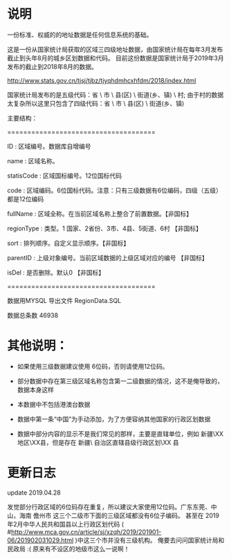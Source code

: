 # 说明
一份标准、权威的的地址数据是任何信息系统的基础。

这是一份从国家统计局获取的区域三四级地址数据，由国家统计局在每年3月发布截止到头年8月的城乡区划数据和代码。
目前这份数据是国家统计局于2019年3月发布的截止到2018年8月的数据。

http://www.stats.gov.cn/tjsj/tjbz/tjyqhdmhcxhfdm/2018/index.html

国家统计局发布的是五级代码：省 \ 市 \ 县(区) \ 街道(乡、镇) \ 村;
由于村的数据太复杂所以这里只包含了四级代码：省 \ 市 \ 县(区) \ 街道(乡、镇)

主要结构：

=====================================

ID		:	区域编号。数据库自增编号

name		:	区域名称。

statisCode	:	区域国标编号。12位国标代码

code		:	区域编码。6位国标代码。注意：只有三级数据有6位编码，四级（五级）都是12位编码

fullName	:	区域全称。在当前区域名称上整合了前置数据。【非国标】

regionType	:	类型。1 国家、2省份、3市、4县、5街道、6村  【非国标】

sort		:	排列顺序。自定义显示顺序。【非国标】

parentID	:	上级对象编号。当前区域数据的上级区域对应的编号 【非国标】

isDel		:	是否删除。默认0 【非国标】

=====================================


数据用MYSQL 导出文件 RegionData.SQL

数据总条数 46938

# 其他说明：

 - 如果使用三级数据建议使用 6位码，否则请使用12位码。

 - 部分数据中存在第三级区域名称包含第一二级数据的情况，这不是俺导致的，数据本身这样

 - 本数据中不包括港澳台数据

 - 数据中第一条“中国”为手动添加，为了方便容纳其他国家的行政区划数据

 - 数据中部分内容的显示不是我们常见的那样，主要是直辖单位，例如 新疆\XX地区\XX县，但是存在 新疆\ 自治区直辖县级行政区划\XX 县

# 更新日志
update 2019.04.28 

发觉部分行政区域的6位码存在重复，所以建议大家使用12位码。广东东莞、中山，海南 儋州市 这三个二级市下面的三级区域都没有6位子编码。
甚至在 2019年2月中华人民共和国县以上行政区划代码 ( #http://www.mca.gov.cn/article/sj/xzqh/2019/201901-06/201902031029.html )中这三个市并没有三级机构。
俺要去问问国家统计局和民政局 :(
原来有不设区的地级市这么一说啊！

